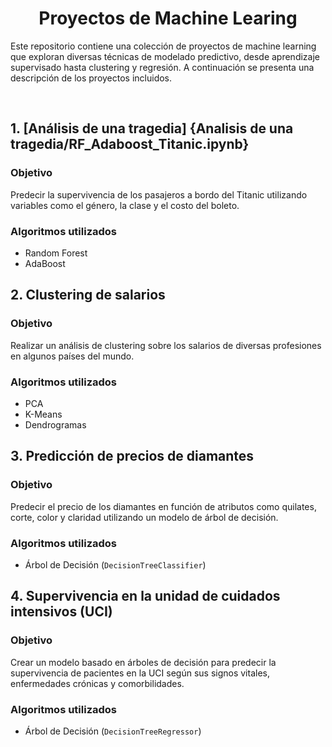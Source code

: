 <div align="center">

# Proyectos de Machine Learing

</div>


Este repositorio contiene una colección de proyectos de machine learning que exploran diversas técnicas de modelado predictivo, desde aprendizaje supervisado hasta clustering y regresión. A continuación se presenta una descripción de los proyectos incluidos.

<div>
  <br>
</div>

## 1. [Análisis de una tragedia] {Analisis de una tragedia/RF_Adaboost_Titanic.ipynb}


### Objetivo

Predecir la supervivencia de los pasajeros a bordo del Titanic utilizando variables como el género, la clase y el costo del boleto.

### Algoritmos utilizados

* Random Forest
* AdaBoost


## 2. Clustering de salarios

### Objetivo

Realizar un análisis de clustering sobre los salarios de diversas profesiones en algunos países del mundo.

### Algoritmos utilizados
* PCA
* K-Means
* Dendrogramas

## 3. Predicción de precios de diamantes

### Objetivo

Predecir el precio de los diamantes en función de atributos como quilates, corte, color y claridad utilizando un modelo de árbol de decisión.

### Algoritmos utilizados

* Árbol de Decisión (`DecisionTreeClassifier`)
  
## 4. Supervivencia en la unidad de cuidados intensivos (UCI)

### Objetivo

Crear un modelo basado en árboles de decisión para predecir la supervivencia de pacientes en la UCI según sus signos vitales, enfermedades crónicas y comorbilidades.

### Algoritmos utilizados

* Árbol de Decisión (`DecisionTreeRegressor`)

